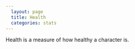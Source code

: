 ```yaml
---
  layout: page
  title: Health
  categories: stats
---
```

Health is a measure of how healthy a character is.
